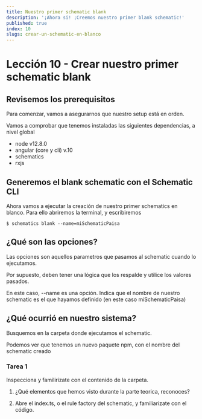 ```yaml
---
title: Nuestro primer schematic blank
description: '¡Ahora si! ¡Creemos nuestro primer blank schematic!'
published: true
index: 10
slugs: crear-un-schematic-en-blanco
---
```


# Lección 10 - Crear nuestro primer schematic blank


## Revisemos los prerequisitos

Para comenzar, vamos a asegurarnos que nuestro setup está en orden.

Vamos a comprobar que tenemos instaladas las siguientes dependencias, a nivel global

- node v12.8.0
- angular (core y cli) v.10
- schematics
- rxjs

## Generemos el blank schematic con el Schematic CLI

Ahora vamos a ejecutar la creación de nuestro primer schematics en blanco. Para ello abriremos la terminal, y escribiremos

```$ schematics blank --name=miSchematicPaisa```

## ¿Qué son las opciones?

Las opciones son aquellos parametros que pasamos al schematic cuando lo ejecutamos.

Por supuesto, deben tener una lógica que los respalde y utilice los valores pasados.

En este caso, --name es una opción. Indica que el nombre de nuestro schematic es el que hayamos definido (en este caso miSchematicPaisa)

## ¿Qué ocurrió en nuestro sistema?

Busquemos en la carpeta donde ejecutamos el schematic.

Podemos ver que tenemos un nuevo paquete npm, con el nombre del schematic creado

### Tarea 1

Inspecciona y familirizate con el contenido de la carpeta. 

1. ¿Qué elementos que hemos visto durante la parte teorica, reconoces?

2. Abre el index.ts, o el rule factory del schematic, y familiarizate con el código.
